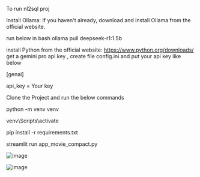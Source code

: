 To run nl2sql proj

Install Ollama: If you haven't already, download and install Ollama from the official website.

run below in bash
ollama pull deepseek-r1:1.5b


install Python from the official website: https://www.python.org/downloads/
get a gemini pro api key , create file config.ini and put your api key like below

[genai]

api_key = Your key

Clone the Project and run the below commands

python -m venv venv

venv\Scripts\activate

pip install -r requirements.txt

streamlit run app_movie_compact.py


![image](https://github.com/user-attachments/assets/d5ea6236-36f9-490c-814b-db87ba0ed46b)



![image](https://github.com/user-attachments/assets/3eea925a-2c2c-41b6-8129-21f63769faa2)
